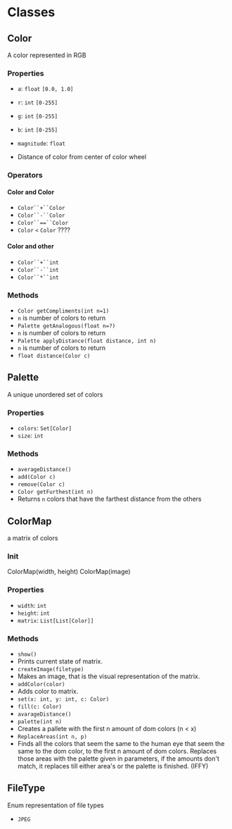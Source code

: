 # Classes

## Color

A color represented in RGB

### Properties

- `a`: `float` `[0.0, 1.0]`
- `r`: `int` `[0-255]`
- `g`: `int` `[0-255]`
- `b`: `int` `[0-255]`

- `magnitude`: `float`
 - Distance of color from center of color wheel  

### Operators

#### Color and Color
- `Color``+``Color`
- `Color``-``Color`
- `Color``==``Color`
- `Color` `<` `Color` ????

#### Color and other
- `Color``+``int`
- `Color``-``int`
- `Color``*``int`


### Methods

- `Color getCompliments(int n=1)`
 - `n` is number of colors to return
- `Palette getAnalogous(float n=?)`
 -  `n` is number of colors to return 
- `Palette applyDistance(float distance, int n)`
 - `n` is number of colors to return
- `float distance(Color c)`


## Palette

A unique unordered set of colors

### Properties

- `colors`: `Set[Color]`
- `size`: `int` 

### Methods

- `averageDistance()`
- `add(Color c)`
- `remove(Color c)`
- `Color getFurthest(int n)`
 - Returns `n` colors that have the farthest distance from the others 


## ColorMap

a matrix of colors

### Init

ColorMap(width, height)
ColorMap(image)

### Properties

- `width`: `int`
- `height`: `int`
- `matrix`: `List[List[Color]]`

### Methods

- `show()`
 - Prints current state of matrix.
- `createImage(filetype)`
 - Makes an image, that is the visual representation of the matrix.
- `addColor(color)`
 - Adds color to matrix.
- `set(x: int, y: int, c: Color)`
- `fill(c: Color)`
- `avarageDistance()`
- `palette(int n)`
 - Creates a pallete with the first n amount of dom colors (n < x)
- `ReplaceAreas(int n, p)`
 - Finds all the colors that seem the same to the human eye that seem the same to the dom color, to the first n amount of dom colors. Replaces those areas with the palette given in parameters, if the amounts don't match, it replaces till either area's or the palette is finished. (IFFY)




## FileType

Enum representation of file types

- `JPEG`





